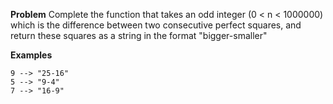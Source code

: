 **Problem**
Complete the function that takes an odd integer (0 < n < 1000000) which is the difference between two consecutive perfect squares, and return these squares as a string in the format "bigger-smaller"

**Examples**

```
9 --> "25-16"
5 --> "9-4"
7 --> "16-9"
```
